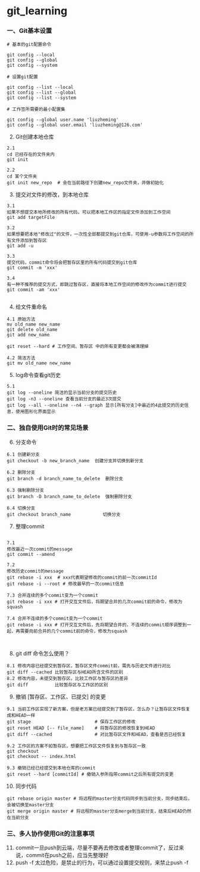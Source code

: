 # git_learning


### 一、Git基本设置
```
# 基本的git配置命令

git config --local
git config --global
git config --system

# 设置git配置

git config --list --local
git config --list --global
git config --list --system

# 工作签所需要的最小配置集

git config --global user.name 'liuzheming'
git config --global user.email 'liuzheming@126.com'

```

2. Git创建本地仓库
```
2.1
cd 已经存在的文件夹内
git init

2.2
cd 某个文件夹
git init new_repo  # 会在当前路径下创建new_repo文件夹，并做初始化

```



3. 提交对文件的修改，到本地仓库
```
3.1 
如果不想提交本地所修改的所有代码，可以把本地工作区的指定文件添加到工作空间
git add targetFile

3.2 
如果想要把本地"修改过"的文件，一次性全部都提交到git仓库，可使用-u参数将工作空间的所有文件添加到暂存区
git add -u

3.3
提交代码，commit命令将会把暂存区里的所有代码提交到git仓库
git commit -m 'xxx'

3.4
有一种不推荐的提交方式，即跳过暂存区，直接将本地工作空间的修改作为commit进行提交
git commit -am 'xxx'


```

4. 给文件重命名
```
4.1 原始方法
mv old_name new_name
git delete old_name
git add new_name

git reset --hard # 工作空间、暂存区 中的所有变更都会被清理掉

4.2 简洁方法
git mv old_name new_name

```


5. log命令查看git历史
```
5.1
git log --oneline 简洁的显示当前分支的提交历史
git log -n3 --oneline 查看当前分支的最近3次提交
git log --all --oneline --n4 --graph 显示[所有分支]中最近的4此提交的历史信息，使用图形化界面显示
```

### 二、独自使用Git时的常见场景

6. 分支命令
```
6.1 创建新分支
git checkout -b new_branch_name  创建分支并切换到新分支

6.2 删除分支
git branch -d branch_name_to_delete  删除分支

6.3 强制删除分支
git branch -D branch_name_to_delete  强制删除分支

6.4 切换分支
git checkout branch_name            切换分支

```

7. 整理commit
```

7.1
修改最近一次commit的message
git commit --amend

7.2
修改历史commit的message
git rebase -i xxx  # xxx代表期望修改的commit的前一次commitId
git rebase -i --root # 修改最早的一次commit信息

7.3 合并连续的多个commit变为一个commit
git rebase -i xxx # 打开交互文件后，将期望合并的几次commit前的命令，修改为squash

7.4 合并不连续的多个commit变为一个commit
git rebase -i xxx # 打开交互文件后，先将期望合并的，不连续的commit顺序调整到一起，再需要向前合并的几个commit前的命令，修改为squash



```

8. git diff 命令怎么使用？
```
8.1 修改内容已经提交到暂存区，暂存区文件commit前，需先与历史文件进行对比
git diff --cached 比较暂存区与HEAD所含文件的区别
8.2 修改内容，未提交到暂存区，比较工作区与暂存区的差异
git diff          比较暂存区与工作区的区别

```

9. 撤销 [暂存区、工作区、已提交] 的变更

```
9.1 当前工作区实现了新方案，但是老方案已经提交到了暂存区，怎么办？让暂存区文件恢复成和HEAD一样
git stage                        # 保存工作区的修改
git reset HEAD [-- file_name]    # 将暂存区的修改恢复到HEAD
git diff --cached                # 对比暂存区文件和HEAD，查看是否已经恢复

9.2 工作区的方案不如暂存区，想要把工作区文件恢复到与暂存区一致
git checkout 
git checkout -- index.html

9.3 撤销已经已经提交到本地仓库的commit
git reset --hard [commitId] # 撤销入参所指带commit之后所有提交的变更

```


10. 同步代码

```
git rebase origin master # 将远程的master分支代码同步到当前分支，同步结束后，会被切换至master分支
git merge origin master # 将远程的master分支merge到当前分支，结束后HEAD仍然在当前分支

```


### 三、多人协作使用Git的注意事项

11. commit一旦push到云端，尽量不要再去修改或者整理commit了，反过来说，commit在push之前，应当先整理好
12. push -f 太过危险，是禁止的行为，可以通过设置提交规则，来禁止push -f
